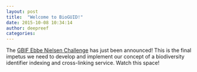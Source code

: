 ```yaml
---
layout: post
title:  "Welcome to BioGUID!"
date: 2015-10-08 10:34:14
author: deepreef
categories:
---
```


The [GBIF Ebbe Nielsen Challenge] has just been announced! This is the final impetus we need to develop and implement our concept of a biodiversity identifier indexing and cross-linking service. Watch this space!

[GBIF Ebbe Nielsen Challenge]:      http://gbif.challengepost.com
